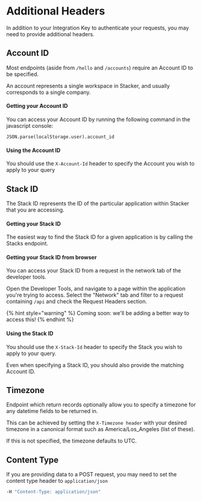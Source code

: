 # Additional Headers

In addition to your Integration Key to authenticate your requests, you may need to provide additional headers.

## Account ID

Most endpoints (aside from `/hello` and `/accounts`) require an Account ID to be specified.&#x20;

An account represents a single workspace in Stacker, and usually corresponds to a single company.

#### Getting your Account ID

You can access your Account ID by running the following command in the javascript console:

`JSON.parse(localStorage.user).account_id`

#### Using the Account ID

You should use the `X-Account-Id` header to specify the Account you wish to apply to your query

## Stack ID

The Stack ID represents the ID of the particular application within Stacker that you are accessing.

#### Getting your Stack ID

The easiest way to find the Stack ID for a given application is by calling the Stacks endpoint.

#### Getting your Stack ID from browser

You can access your Stack ID from a request in the network tab of the developer tools.

Open the Developer Tools, and navigate to a page within the application you're trying to access. Select the "Network" tab and filter to a request containing `/api` and check the Request Headers section.&#x20;

{% hint style="warning" %}
Coming soon: we'll be adding a better way to access this!
{% endhint %}

#### Using the Stack ID

You should use the `X-Stack-Id` header to specify the Stack you wish to apply to your query.

Even when specifying a Stack ID, you should also provide the matching Account ID.

## Timezone

Endpoint which return records optionally allow you to specify a timezone for any datetime fields to be returned in.

This can be achieved by setting the `X-Timezone header` with your desired timezone in a canonical format such as America/Los\_Angeles (list of these).&#x20;

If this is not specified, the timezone defaults to UTC.

## Content Type

If you are providing data to a POST request, you may need to set the content type header to `application/json`

```bash
-H "Content-Type: application/json"
```
